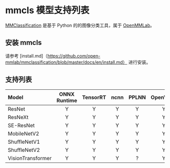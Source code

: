 # mmcls 模型支持列表

[MMClassification](https://github.com/open-mmlab/mmclassification) 是基于 Python 的的图像分类工具，属于 [OpenMMLab](https://openmmlab.com)。

## 安装 mmcls

请参考 [install.md]（https://github.com/open-mmlab/mmclassification/blob/master/docs/en/install.md） 进行安装。

## 支持列表

| Model             | ONNX Runtime | TensorRT | ncnn | PPLNN | OpenVINO |                                          Model config                                           |
| :---------------- | :----------: | :------: | :--: | :---: | :------: | :---------------------------------------------------------------------------------------------: |
| ResNet            |      Y       |    Y     |  Y   |   Y   |    Y     |       [config](https://github.com/open-mmlab/mmclassification/tree/master/configs/resnet)       |
| ResNeXt           |      Y       |    Y     |  Y   |   Y   |    Y     |      [config](https://github.com/open-mmlab/mmclassification/tree/master/configs/resnext)       |
| SE-ResNet         |      Y       |    Y     |  Y   |   Y   |    Y     |      [config](https://github.com/open-mmlab/mmclassification/tree/master/configs/seresnet)      |
| MobileNetV2       |      Y       |    Y     |  Y   |   Y   |    Y     |    [config](https://github.com/open-mmlab/mmclassification/tree/master/configs/mobilenet_v2)    |
| ShuffleNetV1      |      Y       |    Y     |  Y   |   Y   |    Y     |   [config](https://github.com/open-mmlab/mmclassification/tree/master/configs/shufflenet_v1)    |
| ShuffleNetV2      |      Y       |    Y     |  Y   |   Y   |    Y     |   [config](https://github.com/open-mmlab/mmclassification/tree/master/configs/shufflenet_v2)    |
| VisionTransformer |      Y       |    Y     |  Y   |   ?   |    Y     | [config](https://github.com/open-mmlab/mmclassification/tree/master/configs/vision_transformer) |
